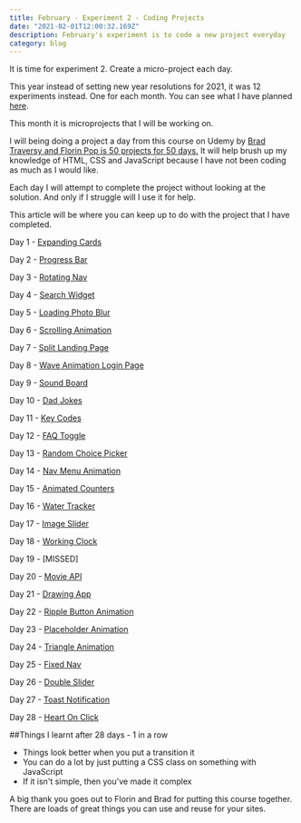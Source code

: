 ```yaml
---
title: February - Experiment 2 - Coding Projects
date: "2021-02-01T12:00:32.169Z"
description: February's experiment is to code a new project everyday
category: blog
---
```


It is time for experiment 2. Create a micro-project each day.

This year instead of setting new year resolutions for 2021, it was 12 experiments instead. One for each month. You can see what I have planned [here](https://www.craigdennis.me/12-experiments-2021/).

This month it is microprojects that I will be working on. 

I will being doing a project a day from this course on Udemy by [Brad Traversy and Florin Pop is 50 projects for 50 days.](https://www.udemy.com/course/50-projects-50-days/) It will help brush up my knowledge of HTML, CSS and JavaScript because I have not been coding as much as I would like.

Each day I will attempt to complete the project without looking at the solution. And only if I struggle will I use it for help.

This article will be where you can keep up to do with the project that I have completed.

Day 1 - [Expanding Cards](https://feb-projects.netlify.app/day-1/)

Day 2 - [Progress Bar](https://feb-projects.netlify.app/day-2/)

Day 3 - [Rotating Nav](https://feb-projects.netlify.app/day-3/)

Day 4 - [Search Widget](https://feb-projects.netlify.app/day-4)

Day 5 - [Loading Photo Blur](https://feb-projects.netlify.app/day-5)

Day 6 - [Scrolling Animation](https://feb-projects.netlify.app/day-6)

Day 7 - [Split Landing Page](https://feb-projects.netlify.app/day-7)

Day 8 - [Wave Animation Login Page](https://feb-projects.netlify.app/day-8)

Day 9 - [Sound Board](https://feb-projects.netlify.app/day-9)

Day 10 - [Dad Jokes](https://feb-projects.netlify.app/day-10)

Day 11 - [Key Codes](https://feb-projects.netlify.app/day-11)

Day 12 - [FAQ Toggle](https://feb-projects.netlify.app/day-12)

Day 13 - [Random Choice Picker](https://feb-projects.netlify.app/day-13)

Day 14 - [Nav Menu Animation](https://feb-projects.netlify.app/day-14)

Day 15 - [Animated Counters](https://feb-projects.netlify.app/day-15)

Day 16 - [Water Tracker](https://feb-projects.netlify.app/day-16)

Day 17 - [Image Slider](https://feb-projects.netlify.app/day-17)

Day 18 - [Working Clock](https://feb-projects.netlify.app/day-18)

Day 19 - [MISSED]

Day 20 - [Movie API](https://feb-projects.netlify.app/day-20)

Day 21 - [Drawing App](https://feb-projects.netlify.app/day-21)

Day 22 - [Ripple Button Animation](https://feb-projects.netlify.app/day-22)

Day 23 - [Placeholder Animation](https://feb-projects.netlify.app/day-23)

Day 24 - [Triangle Animation](https://feb-projects.netlify.app/day-24)

Day 25 - [Fixed Nav](https://feb-projects.netlify.app/day-25)

Day 26 - [Double Slider](https://feb-projects.netlify.app/day-26)

Day 27 - [Toast Notification](https://feb-projects.netlify.app/day-27)

Day 28 - [Heart On Click](https://feb-projects.netlify.app/day-28)


##Things I learnt after 28 days - 1 in a row

- Things look better when you put a transition it
- You can do a lot by just putting a CSS class on something with JavaScript
- If it isn't simple, then you've made it complex

A big thank you goes out to Florin and Brad for putting this course together. There are loads of great things you can use and reuse for your sites.